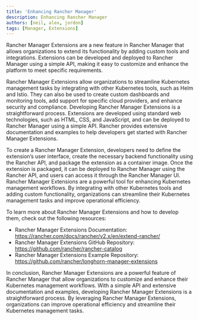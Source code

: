 ```yaml
---
title: 'Enhancing Rancher Manager'
description: Enhancing Rancher Manager
authors: [neil, alex, jordon]
tags: [Manager, Extensions]
---
```


Rancher Manager Extensions are a new feature in Rancher Manager that allows organizations to extend its functionality by adding custom tools and integrations. Extensions can be developed and deployed to Rancher Manager using a simple API, making it easy to customize and enhance the platform to meet specific requirements.

<!--truncate-->

Rancher Manager Extensions allow organizations to streamline Kubernetes management tasks by integrating with other Kubernetes tools, such as Helm and Istio. They can also be used to create custom dashboards and monitoring tools, add support for specific cloud providers, and enhance security and compliance.
Developing Rancher Manager Extensions is a straightforward process. Extensions are developed using standard web technologies, such as HTML, CSS, and JavaScript, and can be deployed to Rancher Manager using a simple API. Rancher provides extensive documentation and examples to help developers get started with Rancher Manager Extensions.

To create a Rancher Manager Extension, developers need to define the extension’s user interface, create the necessary backend functionality using the Rancher API, and package the extension as a container image. Once the extension is packaged, it can be deployed to Rancher Manager using the Rancher API, and users can access it through the Rancher Manager UI.
Rancher Manager Extensions are a powerful tool for enhancing Kubernetes management workflows. By integrating with other Kubernetes tools and adding custom functionality, organizations can streamline their Kubernetes management tasks and improve operational efficiency. 

To learn more about Rancher Manager Extensions and how to develop them, check out the following resources:
 - Rancher Manager Extensions Documentation: https://rancher.com/docs/rancher/v2.x/en/extend-rancher/
 - Rancher Manager Extensions GitHub Repository: https://github.com/rancher/rancher-catalog
 - Rancher Manager Extensions Example Repository: https://github.com/rancher/longhorn-manager-extensions

In conclusion, Rancher Manager Extensions are a powerful feature of Rancher Manager that allow organizations to customize and enhance their Kubernetes management workflows. With a simple API and extensive documentation and examples, developing Rancher Manager Extensions is a straightforward process. By leveraging Rancher Manager Extensions, organizations can improve operational efficiency and streamline their Kubernetes management tasks.